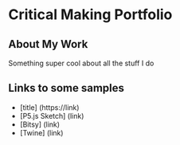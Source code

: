 # Critical Making Portfolio

## About My Work

Something super cool about all the stuff I do

## Links to some samples
- [title] (https://link)
- [P5.js Sketch] (link)
- [Bitsy] (link)
- [Twine] (link)
